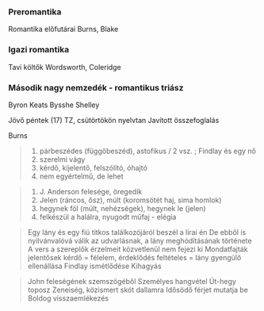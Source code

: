 ### Preromantika
Romantika előfutárai
Burns, Blake
### Igazi romantika
Tavi költők
Wordsworth, Coleridge
### Második nagy nemzedék - romantikus triász
Byron
Keats
Bysshe Shelley

Jövő péntek (17) TZ, csütörtökön nyelvtan
Javított összefoglalás









Burns
>1. párbeszédes (függőbeszéd), astofikus / 2 vsz. ; Findlay és egy nő
>2. szerelmi vágy
>3. kérdő, kijelentő, felszólító, óhajtó
>4. nem egyértelmű, de lehet

>1. J. Anderson felesége, öregedik
>2. Jelen (ráncos, ősz), múlt (koromsötét haj, sima homlok)
>3. hegynek föl (múlt, nehézségek), hegynek le (jelen)
>4. felkészül a halálra, nyugodt műfaj - elégia

>Egy lány és egy fiú titkos találkozójáról beszél a lírai én
>De ebből is nyilvánvalóvá válik az udvarlásnak, a lány meghódításának története
>A vers a szereplők érzelmeit közvetlenül nem fejezi ki
>Mondatfajták jelentősek
>kérdő = félelem, érdeklődés
>feltételes = lány gyengülő ellenállása
>Findlay ismétlődése
>Kihagyás

>John feleségének szemszögéből
>Személyes hangvétel
>Út-hegy toposz
>Zeneiség, közismert skót dallamra
>Idősödő férjet mutatja be
>Boldog visszaemlékezés

